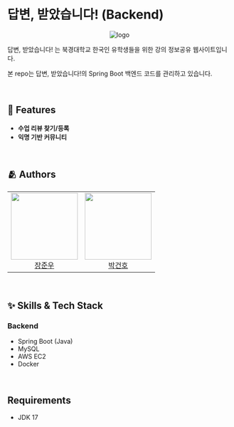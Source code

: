 # 답변, 받았습니다! (Backend)

<p align="center">
  <img src="https://avatars.githubusercontent.com/u/133968716?s=200&v=4" alt="logo"/>
</p>

답변, 받았습니다! 는 북경대학교 한국인 유학생들을 위한 강의 정보공유 웹사이트입니다.

본 repo는 답변, 받았습니다!의 Spring Boot 백엔드 코드를 관리하고 있습니다.

<br>

## :pushpin: Features

- **수업 리뷰 찾기/등록**
- **익명 기반 커뮤니티**

<br>

## :people_hugging: Authors

<table>
  <tr height="150px">
  <td align="center">
    <a href="https://github.com/timingsniper"><img height="150px" width="150px" src="https://avatars.githubusercontent.com/u/17792896?v=4"/></a>
    <br />
    <a href="https://github.com/timingsniper">장준우 </a>
  </td>
  <td align="center">
    <a href="https://github.com/pagh2322"><img height="150px" width="150px" src="https://avatars.githubusercontent.com/u/73037262?v=4"/></a>
    <br />
    <a href="https://github.com/pagh2322">박건호 </a>
  </td>
  </tr>
</table>

<br>

## :sparkles: Skills & Tech Stack

### Backend

- Spring Boot (Java)
- MySQL
- AWS EC2
- Docker

<br>

## Requirements

- JDK 17
